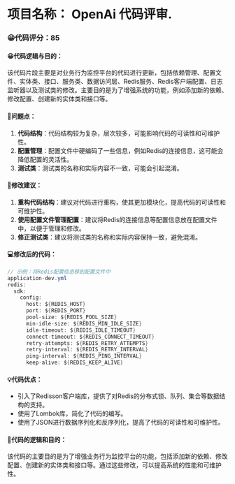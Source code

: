# 项目名称： OpenAi 代码评审.

### 😀代码评分：85
#### 😀代码逻辑与目的：
该代码片段主要是对业务行为监控平台的代码进行更新，包括依赖管理、配置文件、实体类、接口、服务类、数据访问层、Redis服务、Redis客户端配置、日志监听器以及测试类的修改。主要目的是为了增强系统的功能，例如添加新的依赖、修改配置、创建新的实体类和接口等。

#### 🤔问题点：
1. **代码结构**：代码结构较为复杂，层次较多，可能影响代码的可读性和可维护性。
2. **配置管理**：配置文件中硬编码了一些信息，例如Redis的连接信息，这可能会降低配置的灵活性。
3. **测试类**：测试类的名称和实际内容不一致，可能会引起混淆。

#### 🎯修改建议：
1. **重构代码结构**：建议对代码进行重构，使其更加模块化，提高代码的可读性和可维护性。
2. **使用配置文件管理配置**：建议将Redis的连接信息等配置信息放在配置文件中，以便于管理和修改。
3. **修正测试类**：建议将测试类的名称和实际内容保持一致，避免混淆。

#### 💻修改后的代码：
```java
// 示例：将Redis配置信息移到配置文件中
application-dev.yml
redis:
  sdk:
    config:
      host: ${REDIS_HOST}
      port: ${REDIS_PORT}
      pool-size: ${REDIS_POOL_SIZE}
      min-idle-size: ${REDIS_MIN_IDLE_SIZE}
      idle-timeout: ${REDIS_IDLE_TIMEOUT}
      connect-timeout: ${REDIS_CONNECT_TIMEOUT}
      retry-attempts: ${REDIS_RETRY_ATTEMPTS}
      retry-interval: ${REDIS_RETRY_INTERVAL}
      ping-interval: ${REDIS_PING_INTERVAL}
      keep-alive: ${REDIS_KEEP_ALIVE}
```

#### 💡代码优点：
- 引入了Redisson客户端库，提供了对Redis的分布式锁、队列、集合等数据结构的支持。
- 使用了Lombok库，简化了代码的编写。
- 使用了JSON进行数据序列化和反序列化，提高了代码的可读性和可维护性。

#### 📝代码的逻辑和目的：
该代码的主要目的是为了增强业务行为监控平台的功能，包括添加新的依赖、修改配置、创建新的实体类和接口等。通过这些修改，可以提高系统的性能和可维护性。
